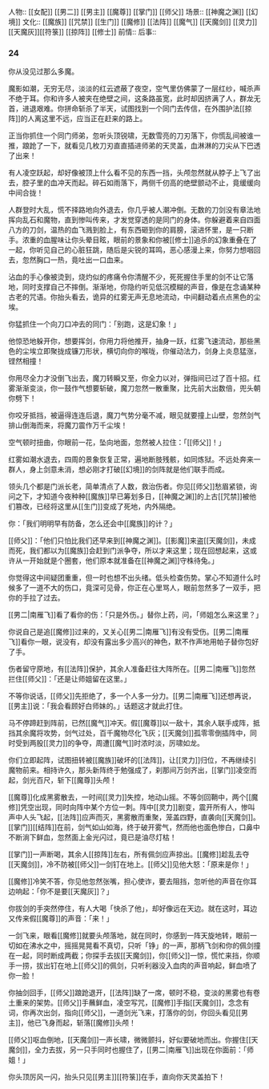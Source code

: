 人物:: [[女配]] [[男二]] [[男主]] [[魔尊]] [[掌门]] [[师父]]
场景:: [[神魔之渊]] [[幻境]]
文化:: [[魔族]] [[咒禁]] [[生门]] [[魔修]] [[法阵]] [[魔气]] [[天魔剑]] [[灵力]] [[天魔灰]][[符箓]] [[掠阵]] [[修士]] 
前情:: 
后事:: 


### 24

你从没见过那么多魔。

魔影如潮，无穷无尽，淡淡的红云遮蔽了夜空，空气里仿佛蒙了一层红纱，喊杀声不绝于耳。你和许多人被夹在绝壁之间，这条路虽宽，此时却因挤满了人，群龙无首，进退艰难。你拼命斩杀了半天，试图找到一个同门去传信，在外围护法[[掠阵]]的人离这里不远，应当正在赶来的路上。

正当你抓住一个同门师弟，忽听头顶锐啸，无数雪亮的刀刃落下，你慌乱间被谁一推，踉跄了一下，就看见几枚刀刃直直插进师弟的天灵盖，血淋淋的刀尖从下巴透了出来！

有人凌空跃起，却好像被顶上什么看不见的东西一挡，头颅忽然就从脖子上飞了出去，腔子里的血冲天而起。碎石如雨落下，两侧千仞高的绝壁颤动不止，竟缓缓向中间合拢！

人群登时大乱，慌不择路地向外退去，你几乎被人潮冲倒。无数的刀剑没有章法地挥向乱石和魔物，直到惨叫传来，才发觉穿透的是同门的身体。你躲避着来自四面八方的刀剑，温热的血飞溅到脸上，有东西砸到你的肩膀，滚进怀里，是一只断手。浓重的血腥味让你头晕目眩，眼前的景象和你被[[修士]]追杀的幻象重叠在了一起，你听见自己的心脏狂跳，随后是尖锐的耳鸣，恶心感漫上来，你努力想咽回去，忽然胸口一热，竟吐出一口血来。

沾血的手心像被烫到，烧灼似的疼痛令你清醒不少，死死握住手里的剑不让它落地，同时支撑自己不摔倒。渐渐地，你隐约听见低沉模糊的声音，像是在念诵某种古老的咒语。你抬头看去，诡异的红雾无声无息地流动，中间翻动着点点黑色的尘埃。

你猛抓住一个向刀口冲去的同门：「别跑，这是幻象！」

他惊恐地躲开你，想要挥剑，你用力将他推开，抽身一跃，红雾飞速流动，那些黑色的尘埃立即聚拢成镰刀形状，横切向你的喉咙，你催动法力，剑身上炎息猛涨，铿然相撞！

你用尽全力才没倒飞出去，魔刀转瞬又至，你全力以对，弹指间已过了百十招。红雾渐渐变淡，你一鼓作气想要斩破，魔刀忽然一散重聚，比先前大出数倍，兜头朝你劈下！

你咬牙抵挡，被逼得连连后退，魔刀气势分毫不减，眼见就要撞上山壁，忽然剑气排山倒海而来，将魔刀震作万千尘埃！

空气顿时扭曲，你眼前一花，坠向地面，忽然被人拉住：「[[师父]]！」

红雾如潮水退去，四周的景象恢复正常，遍地断肢残骸，如同炼狱。不远处奔来一群人，身上剑意未消，想必刚才打破[[幻境]]的剑阵就是他们联手而成。

领头几个都是门派长老，简单清点了人数，救治伤者。你见[[师父]]愁眉紧锁，询问之下，才知道今夜种种[[魔族]]早已筹划多日，[[神魔之渊]]的上古[[咒禁]]被他们篡改，已经将这里从[[生门]]变成了死地，内外隔绝。

你：「我们明明早有防备，怎么还会中[[魔族]]的计？」

[[师父]]：「他们只怕比我们还早来到[[神魔之渊]]。[[影魔]]来盗[[天魔剑]]，未成而死，我们都以为[[魔族]]会赶到门派争夺，所以才来这里；现在回想起来，这或许从一开始就是个圈套，他们原本就准备在[[神魔之渊]]守株待兔。」

你觉得这中间疑团重重，但一时也想不出头绪。低头检查伤势。掌心不知道什么时候多了一道不大的伤口，竟深可见骨，你正在心里骂人，眼前忽然多了一双手，把你的手拉了过去。

[[男二|南雁飞]]看了看你的伤：「只是外伤。」替你上药，问，「师姐怎么来这里？」

你说自己是追[[魔修]]过来的，又关心[[男二|南雁飞]]有没有受伤。[[男二|南雁飞]]看你一眼，说没有，却没有露出多少高兴的神色，默不作声地用帕子替你包好了手。

伤者留守原地，有[[法阵]]保护，其余人准备赶往大阵所在。[[男二|南雁飞]]忽然拦住[[师父]]：「还是让师姐留在这里。」

不等你说话，[[师父]]先拒绝了，多一个人多一分力。[[男二|南雁飞]]还想再说，[[男主]]说：「我会看顾好白师妹的。」话题这才就此打住。

马不停蹄赶到阵前，已然[[魔气]]冲天。假[[魔尊]]以一敌十，其余人联手成阵，抵挡其余魔将攻势，剑气过处，百千魔物尽化飞灰；[[天魔剑]]孤零零倒插阵中，同时受到两股[[灵力]]的争夺，周遭[[魔气]]时浓时淡，厉啸如龙。

你们立即起阵，试图扭转被[[魔族]]破坏的[[法阵]]，让[[灵力]]归位，不再继续引魔物前来。相持许久，那头新阵终于勉强成了，刹那间万剑齐出，[[掌门]]凌空而起，剑光百尺，斩下[[魔尊]]头颅！

[[魔尊]]化成黑雾散去，一时间[[灵力]]失控，地动山摇。不等剑回鞘中，两个[[魔修]]凭空出现，同时向阵中某个方位一刺。阵中[[灵力]]剧变，震开所有人，惨叫声中人头飞起，[[法阵]]应声而灭，黑雾散而重聚，笼盖四野，直袭向[[天魔剑]]。[[掌门]][[结阵]]在前，剑气如山如海，终于破开雾气，然而他也面色惨白，口鼻中不断淌下鲜血，忽然面上金光闪过，竟已是油尽灯枯！

[[掌门]]一声断喝，其余人[[掠阵]]左右，所有佩剑应声掠出。[[魔修]]趁乱去夺[[天魔剑]]，冷不防被[[师父]]一剑钉在地上。[[师父]]见他大怒：「原来是你！」

[[魔修]]冷笑不答，你见他忽然张嘴，担心使诈，要去阻挡，忽听他的声音在你耳边响起：「你不是要[[天魔灰]]？」

你拔剑的手突然停住，有人大喝「快杀了他」，却好像远在天边。就在这时，耳边又传来假[[魔尊]]的声音：「来！」

一剑飞来，眼看[[魔修]]就要头颅落地，就在同时，你感到一阵天旋地转，眼前一切如在沸水之中，摇摇晃晃看不真切，只听「铮」的一声，那柄飞剑和你的佩剑撞在一起，同时断成两截；你探手去拔[[天魔剑]]，你[[师父]]一惊，慌忙来挡，你顺手一捞，拔出钉在地上[[师父]]的佩剑，只听利器没入血肉的声音响起，鲜血喷了你一脸！

你抽剑回手，[[师父]]踉跄退开，[[法阵]]缺了一席，顿时不稳，变淡的黑雾也有卷土重来的架势。[[师父]]手蘸鲜血，凌空写咒，[[魔修]]手指[[天魔剑]]，念念有词，你再次出剑，指向[[师父]]，一道剑光飞来，打落你的剑，你回头看见[[男主]]，他已飞身而起，斩落[[魔修]]头颅！

[[师父]]呕血倒地，[[天魔剑]]一声长啸，微微颤抖，好似要破地而出。你握住[[天魔剑]]，全力去拔，另一只手同时也握住了，[[男二|南雁飞]]出现在你面前：「师姐！」

你头顶厉风一闪，抬头只见[[男主]][[符箓]]在手，直向你天灵盖拍下！
